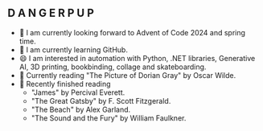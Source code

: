## D A N G E R  P U P

- 🔭 I am currently looking forward to Advent of Code 2024 and spring time.
- 🌱 I am currently learning GitHub.
- 😄 I am interested in automation with Python, .NET libraries, Generative AI, 3D printing, bookbinding, collage and skateboarding.
- :book: Currently reading "The Picture of Dorian Gray" by Oscar Wilde.
- :blue_book: Recently finished reading
    - "James" by Percival Everett.
    - "The Great Gatsby" by F. Scott Fitzgerald.
    - "The Beach" by Alex Garland.
    - "The Sound and the Fury" by William Faulkner.

<!--
**DangerPup/DangerPup** is a ✨ _special_ ✨ repository because its `README.md` (this file) appears on your GitHub profile.

Here are some ideas to get you started:

- 🔭 I’m currently working on ...
- 🌱 I’m currently learning ...
- 👯 I’m looking to collaborate on ...
- 🤔 I’m looking for help with ...
- 💬 Ask me about ...
- 📫 How to reach me: ...
- 😄 Pronouns: ...
- ⚡ Fun fact: ...
-->
